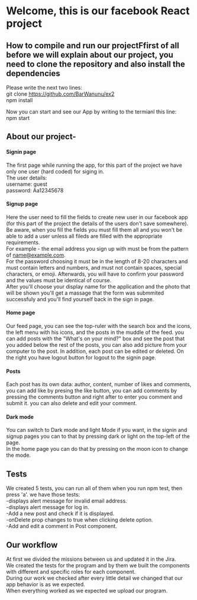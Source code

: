 # Welcome, this is our facebook React project

## How to compile and run our projectFfirst of all before we will explain about our project, you need to clone the repository and also install the dependencies

Please write the next two lines: <br> 
git clone https://github.com/BarWanunu/ex2 <br>
npm install

Now you can start and see our App by writing to the termianl this line: <br> 
npm start

## About our project-
#### Signin page
The first page while running the app, for this part of the project we have only one user (hard coded) for siging in. <br> 
The user details: <br> 
username: guest <br>
password: Aa12345678

#### Signup page
Here the user need to fill the fields to create new user in our facebook app (for this part of the project the details of the users don't save somewhere). <br>
Be aware, when you fill the fields you must fill them all and you won't be able to add a user unless all fileds are filled with the appropriate requirements. <br>
For example - the email address you sign up with must be from the pattern of name@example.com. <br>
For the password choosing it must be in the length of 8-20 characters and must contain letters and numbers, and must not contain spaces, special characters, or emoji.
Afterwards, you will have to confirm your password and the values must be identical of course. <br>
After you'll choose your display name for the application and the photo that will be shown you'll get a massage that the form was submmited successfuly and you'll find yourself back in the sign in page.

#### Home page
Our feed page, you can see the top-ruler with the search box and the icons, the left menu with his icons, and the posts in the muddle of the feed. you can add posts with the "What's on your mind?" box and see the post that you added below the rest of the posts, you can also add picture from your computer to the post. In addition, each post can be edited or deleted. On the right you have logout button for logout to the signin page.

#### Posts
Each post has its own data: author, content, number of likes and comments, you can add like by presing the like button, you can add comments by pressing the comments button and right after to enter you comment and submit it. you can also delete and edit your comment.

#### Dark mode
You can switch to Dark mode and light Mode if you want, in the signin and signup pages you can to that by pressing dark or light on the top-left of the page. <br> 
In the home page you can do that by pressing on the moon icon to change the mode.

## Tests
We created 5 tests, you can run all of them when you run npm test, then press 'a'. we have those tests: <br>
-displays alert message for invalid email address. <br>
-displays alert message for log in. <br>
-Add a new post and check if it is displayed. <br>
-onDelete prop changes to true when clicking delete option. <br>
-Add and edit a comment in Post component. <br>

## Our workflow

At first we divided the missions between us and updated it in the Jira. <br>
We created the tests for the program and by them we built the components with different and specific roles for each component. <br>
During our work we checked after every little detail we changed that our app behavior is as we expected. <br> 
When everything worked as we expected we upload our program. <br>












